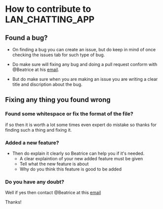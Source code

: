 # How to contribute to LAN_CHATTING_APP
## Found a bug?

* On finding a bug you can create an issue, but do keep in mind of once checking the issues tab for such type of bug.

* Do make sure will fixing any bug and doing a pull request conform with @Beatrice at his [email](https://mail.google.com/mail/u/0/#inbox?compose=GTvVlcSBnqBvZnXVdPcGDJCWgGxnZGTgzNcnsZgWlsBKChqcjZvvXJkDdShlXCzjqqJVNlLlwQKlh).

* But do make sure when you are making an issue you are writing a clear title and discription about the bug.

## Fixing any thing you found wrong

### Found some whitespace or fix the format of the file?
if so then it is worth a lot some times even expert do mistake so thanks for finding such a thing and fixing it.

### Added a new feature?
* Then do explain it clearly so Beatrice can help you if it's needed.
    * A clear explaintion of your new added feature must be given
    * Tell what the new feature is about
    * Why do you think this feature is good to be added

### Do you have any doubt?
Well if yes then contact @Beatrice at this [email](https://mail.google.com/mail/u/0/#inbox?compose=GTvVlcSBnqBvZnXVdPcGDJCWgGxnZGTgzNcnsZgWlsBKChqcjZvvXJkDdShlXCzjqqJVNlLlwQKlh)

Thanks! 
